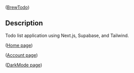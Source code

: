 ([BrewTodo](https://brewtodo-khaki.vercel.app/))

## Description

Todo list application using Next.js, Supabase, and Tailwind.

([Home page](https://brewtodo-khaki.vercel.app/))
<img src='' />

([Account page](https://brewtodo-khaki.vercel.app/))
<img src='' />

([DarkMode page](https://brewtodo-khaki.vercel.app/))
<img src='' />
